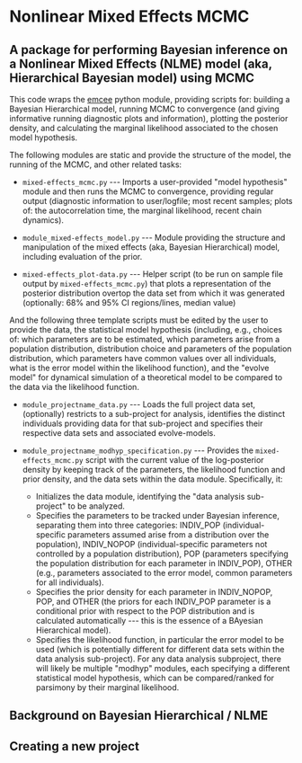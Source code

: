 # Nonlinear Mixed Effects MCMC 
## A package for performing Bayesian inference on a Nonlinear Mixed Effects (NLME) model (aka, Hierarchical Bayesian model) using MCMC

This code wraps the [emcee](https://emcee.readthedocs.io/en/stable/) python module, providing scripts for: building a Bayesian Hierarchical model, running MCMC to convergence (and giving informative running diagnostic plots and information), plotting the posterior density, and calculating the marginal likelihood associated to the chosen model hypothesis.

The following modules are static and provide the structure of the model, the running of the MCMC, and other related tasks:

* `mixed-effects_mcmc.py` --- Imports a user-provided "model hypothesis" module and then runs the MCMC to convergence, providing regular output (diagnostic information to user/logfile; most recent samples; plots of: the autocorrelation time, the marginal likelihood, recent chain dynamics).

* `module_mixed-effects_model.py` --- Module providing the structure and manipulation of the mixed effects (aka, Bayesian Hierarchical) model, including evaluation of the prior.

* `mixed-effects_plot-data.py` --- Helper script (to be run on sample file output by `mixed-effects_mcmc.py`) that plots a representation of the posterior distribution overtop the data set from which it was generated (optionally: 68% and 95% CI regions/lines, median value)

And the following three template scripts must be edited by the user to provide the data, the statistical model hypothesis (including, e.g., choices of: which parameters are to be estimated, which parameters arise from a population distribution, distribution choice and parameters of the population distribution, which parameters have common values over all individuals, what is the error model within the likelihood function), and the "evolve model" for dynamical simulation of a theoretical model to be compared to the data via the likelihood function.

* `module_projectname_data.py` --- Loads the full project data set, (optionally) restricts to a sub-project for analysis, identifies the distinct individuals providing data for that sub-project and specifies their respective data sets and associated evolve-models.

* `module_projectname_modhyp_specification.py` --- Provides the `mixed-effects_mcmc.py` script with the current value of the log-posterior density by keeping track of the parameters, the likelihood function and prior density, and the data sets within the data module.  Specifically, it:
  * Initializes the data module, identifying the "data analysis sub-project" to be analyzed.
  * Specifies the parameters to be tracked under Bayesian inference, separating them into three categories: INDIV_POP (individual-specific parameters assumed arise from a distribution over the population), INDIV_NOPOP (individual-specific parameters not controlled by a population distribution), POP (parameters specifying the population distribution for each parameter in INDIV_POP), OTHER (e.g., parameters associated to the error model, common parameters for all individuals).
  * Specifies the prior density for each parameter in INDIV_NOPOP, POP, and OTHER (the priors for each INDIV_POP parameter is a conditional prior with respect to the POP distribution and is calculated automatically --- this is the essence of a BAyesian Hierarchical model).
  * Specifies the likelihood function, in particular the error model to be used (which is potentially different for different data sets within the data analysis sub-project).
For any data analysis subproject, there will likely be multiple "modhyp" modules, each specifying a different statistical model hypothesis, which can be compared/ranked for parsimony by their marginal likelihood.

## Background on Bayesian Hierarchical / NLME

## Creating a new project

